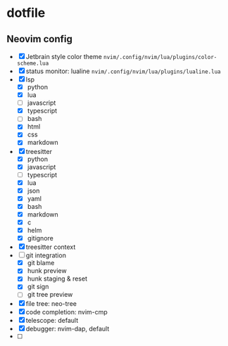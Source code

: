 # dotfile

## Neovim config
- [x] Jetbrain style color theme `nvim/.config/nvim/lua/plugins/color-scheme.lua`
- [x] status monitor: lualine `nvim/.config/nvim/lua/plugins/lualine.lua`
- [x] lsp
    - [x] python
    - [x] lua
    - [ ] javascript
    - [x] typescript
    - [ ] bash
    - [x] html
    - [x] css
    - [x] markdown
- [x] treesitter
    - [x] python
    - [x] javascript
    - [ ] typescript
    - [x] lua
    - [x] json
    - [x] yaml
    - [x] bash
    - [x] markdown
    - [x] c
    - [x] helm
    - [x] gitignore
- [x] treesitter context
- [ ] git integration
    - [x] git blame
    - [x] hunk preview
    - [x] hunk staging & reset
    - [x] git sign
    - [ ] git tree preview
- [x] file tree: neo-tree
- [x] code completion: nvim-cmp
- [x] telescope: default
- [x] debugger: nvim-dap, default
- [ ]
